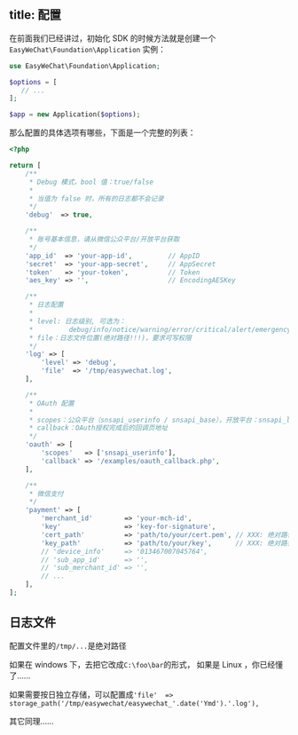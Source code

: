 title: 配置
---

在前面我们已经讲过，初始化 SDK 的时候方法就是创建一个 `EasyWeChat\Foundation\Application` 实例：

```php
use EasyWeChat\Foundation\Application;

$options = [
   // ...
];

$app = new Application($options);
```

那么配置的具体选项有哪些，下面是一个完整的列表：

```php
<?php

return [
    /**
     * Debug 模式，bool 值：true/false
     *
     * 当值为 false 时，所有的日志都不会记录
     */
    'debug'  => true,

    /**
     * 账号基本信息，请从微信公众平台/开放平台获取
     */
    'app_id'  => 'your-app-id',         // AppID
    'secret'  => 'your-app-secret',     // AppSecret
    'token'   => 'your-token',          // Token
    'aes_key' => '',                    // EncodingAESKey

    /**
     * 日志配置
     *
     * level: 日志级别, 可选为：
     *         debug/info/notice/warning/error/critical/alert/emergency
     * file：日志文件位置(绝对路径!!!)，要求可写权限
     */
    'log' => [
        'level' => 'debug',
        'file'  => '/tmp/easywechat.log',
    ],

    /**
     * OAuth 配置
     *
     * scopes：公众平台（snsapi_userinfo / snsapi_base），开放平台：snsapi_login
     * callback：OAuth授权完成后的回调页地址
     */
    'oauth' => [
        'scopes'   => ['snsapi_userinfo'],
        'callback' => '/examples/oauth_callback.php',
    ],

    /**
     * 微信支付
     */
    'payment' => [
        'merchant_id'        => 'your-mch-id',
        'key'                => 'key-for-signature',
        'cert_path'          => 'path/to/your/cert.pem', // XXX: 绝对路径！！！！
        'key_path'           => 'path/to/your/key',      // XXX: 绝对路径！！！！
        // 'device_info'     => '013467007045764',
        // 'sub_app_id'      => '',
        // 'sub_merchant_id' => '',
        // ...
    ],
];
```

## 日志文件

配置文件里的`/tmp/...`是绝对路径

如果在 windows 下，去把它改成`C:\foo\bar`的形式，
如果是 Linux ，你已经懂了……

如果需要按日独立存储，可以配置成`'file'  => storage_path('/tmp/easywechat/easywechat_'.date('Ymd').'.log'),`

其它同理……

